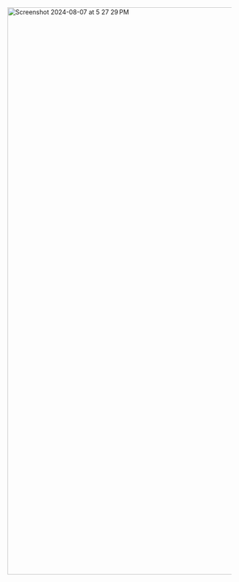 <img width="1274" alt="Screenshot 2024-08-07 at 5 27 29 PM" src="https://github.com/user-attachments/assets/a4596952-47fb-4025-a567-17337bf4140d">
